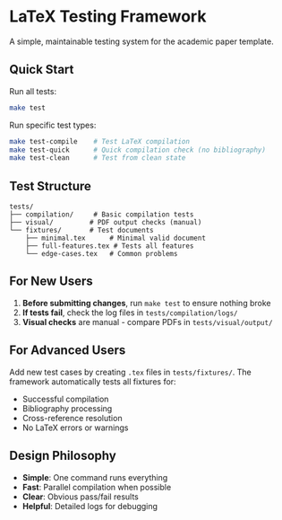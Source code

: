 # LaTeX Testing Framework

A simple, maintainable testing system for the academic paper template.

## Quick Start

Run all tests:
```bash
make test
```

Run specific test types:
```bash
make test-compile    # Test LaTeX compilation
make test-quick      # Quick compilation check (no bibliography)
make test-clean      # Test from clean state
```

## Test Structure

```
tests/
├── compilation/     # Basic compilation tests
├── visual/         # PDF output checks (manual)
└── fixtures/       # Test documents
    ├── minimal.tex      # Minimal valid document
    ├── full-features.tex # Tests all features
    └── edge-cases.tex   # Common problems
```

## For New Users

1. **Before submitting changes**, run `make test` to ensure nothing broke
2. **If tests fail**, check the log files in `tests/compilation/logs/`
3. **Visual checks** are manual - compare PDFs in `tests/visual/output/`

## For Advanced Users

Add new test cases by creating `.tex` files in `tests/fixtures/`. The framework automatically tests all fixtures for:
- Successful compilation
- Bibliography processing
- Cross-reference resolution
- No LaTeX errors or warnings

## Design Philosophy

- **Simple**: One command runs everything
- **Fast**: Parallel compilation when possible
- **Clear**: Obvious pass/fail results
- **Helpful**: Detailed logs for debugging